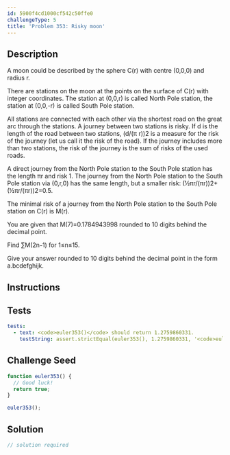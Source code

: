 ```yaml
---
id: 5900f4cd1000cf542c50ffe0
challengeType: 5
title: 'Problem 353: Risky moon'
---
```


## Description
<section id='description'>
A moon could be described by the sphere C(r) with centre (0,0,0) and radius r.



There are stations on the moon at the points on the surface of C(r) with integer coordinates. The station at (0,0,r) is called North Pole station, the station at (0,0,-r) is called South Pole station.



All stations are connected with each other via the shortest road on the great arc through the stations. A journey between two stations is risky. If d is the length of the road between two stations, (d/(π r))2 is a measure for the risk of the journey (let us call it the risk of the road). If the journey includes more than two stations, the risk of the journey is the sum of risks of the used roads.



A direct journey from  the North Pole station to the South Pole station has the length πr and risk 1. The journey from the North Pole station to the South Pole station via (0,r,0) has the same length, but a smaller risk: (½πr/(πr))2+(½πr/(πr))2=0.5.



The minimal risk of a journey from the North Pole station to the South Pole station on C(r) is M(r).



You are given that M(7)=0.1784943998  rounded to 10 digits behind the decimal point.



Find ∑M(2n-1) for 1≤n≤15.



Give your answer rounded to 10 digits behind the decimal point in the form a.bcdefghijk.
</section>

## Instructions
<section id='instructions'>

</section>

## Tests
<section id='tests'>

```yml
tests:
  - text: <code>euler353()</code> should return 1.2759860331.
    testString: assert.strictEqual(euler353(), 1.2759860331, '<code>euler353()</code> should return 1.2759860331.');

```

</section>

## Challenge Seed
<section id='challengeSeed'>

<div id='js-seed'>

```js
function euler353() {
  // Good luck!
  return true;
}

euler353();
```

</div>



</section>

## Solution
<section id='solution'>

```js
// solution required
```

</section>
